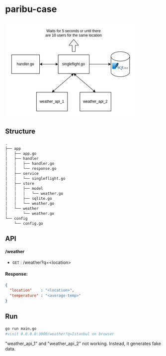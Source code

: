 # paribu-case

![](./views/weather_diagram.png)

## Structure
```
.
├── app
│   ├── app.go
│   ├── handler
│   │   ├── handler.go
│   │   └── response.go
│   ├── service
│   │   └── singleflight.go
│   ├── store
│   │   ├── model
│   │   │   └── weather.go
│   │   ├── sqlite.go
│   │   └── weather.go
│   └── weather
│       └── weather.go
└── config
    └── config.go
```

## API
#### /weather
* `GET` : /weather?q=\<location\>
#### Response:
```json
{
  "location"    : "<location>",
  "temperature" : "<average-temp>"
}
```

## Run
```bash
go run main.go 
#visit 0.0.0.0:3000/weather?q=Istanbul on browser
```

"weather_api_1" and "weather_api_2" not working. Instead, it generates fake data.
